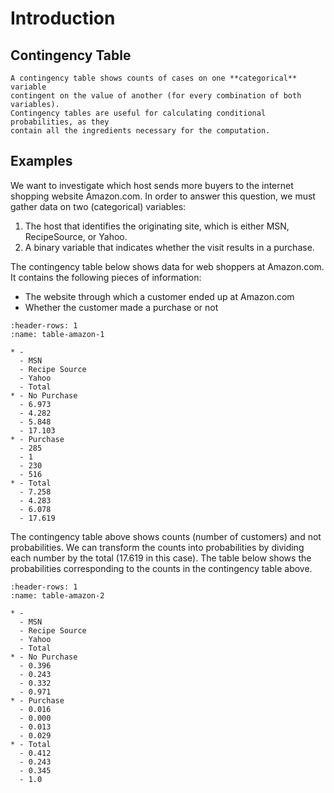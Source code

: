 # Introduction

## Contingency Table

```{admonition} Contingency Table
A contingency table shows counts of cases on one **categorical** variable
contingent on the value of another (for every combination of both variables).
Contingency tables are useful for calculating conditional probabilities, as they
contain all the ingredients necessary for the computation.
```

## Examples
We want to investigate which host sends more buyers to the internet shopping website Amazon.com. In order to answer this question, we must gather data on two (categorical) variables:

1. The host that identifies the originating site, which is either MSN, RecipeSource, or Yahoo.
2. A binary variable that indicates whether the visit results in a purchase.

The contingency table below shows data for web shoppers at Amazon.com. It
contains the following pieces of information:
- The website through which a customer ended up at Amazon.com
- Whether the customer made a purchase or not

```{list-table}
:header-rows: 1
:name: table-amazon-1

* -
  - MSN
  - Recipe Source
  - Yahoo
  - Total
* - No Purchase
  - 6.973
  - 4.282
  - 5.848
  - 17.103
* - Purchase
  - 285
  - 1
  - 230
  - 516
* - Total
  - 7.258
  - 4.283
  - 6.078
  - 17.619
```


The contingency table above shows counts (number of customers) and not probabilities. We can transform the counts into probabilities by dividing each number by the total (17.619 in this case). The table below shows the probabilities corresponding to the counts in the contingency table above.

```{list-table}
:header-rows: 1
:name: table-amazon-2

* -
  - MSN
  - Recipe Source
  - Yahoo
  - Total
* - No Purchase
  - 0.396
  - 0.243
  - 0.332
  - 0.971
* - Purchase
  - 0.016
  - 0.000
  - 0.013
  - 0.029
* - Total
  - 0.412
  - 0.243
  - 0.345
  - 1.0
```
